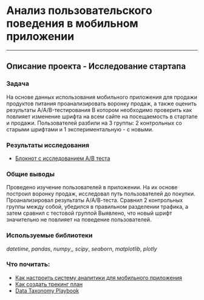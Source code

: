 # Анализ пользовательского поведения в мобильном приложении
___

## Описание проекта - Исследование стартапа

### Задача

На основе данных использования мобильного приложения для продажи продуктов питания проанализировать воронку продаж, а также оценить результаты A/A/B-тестирования 
В котором необходимо проверить как повлияет изменение шрифта на всем сайте на посещаемость в стартапе и продажи. Пользователей разбили на 3 группы: 2 контрольных со старыми шрифтами и 1 экспериментальную - с новыми.

### Результаты исследования
- [Блокнот с исследованием A/B теста](https://nbviewer.org/github/ArtemBonda/ynd_analyses/blob/master/10_exam_prject_2/Research_startap.ipynb)

### Общие выводы

Проведено изучение пользователей в приложении. На их основе построил воронку продаж, исследовал путь пользователей до покупки. Проанализировал результаты А/А/В-теста. Сравнил 2 контрольных группы между
собой, убедился в правильном разделении трафика, а затем сравнил с тестовой группой Выявлено, что новый шрифт значительно не повлияет на поведение пользователей.


### Используемые библиотеки
*datetime*, *pandas*, *numpy*,, *scipy*, *seaborn*, *matplotlib*, *plotly*

### Что почитать:

- [Как настроить систему аналитики для мобильного приложения](https://vc.ru/flood/5161-mobile-analytics)
- [Как создать трекинг план](https://segment.com/academy/collecting-data/how-to-create-a-tracking-plan/)
- [Data Taxonomy Playbook](https://help.amplitude.com/hc/en-us/articles/115000465251-Data-Taxonomy-Playbook)